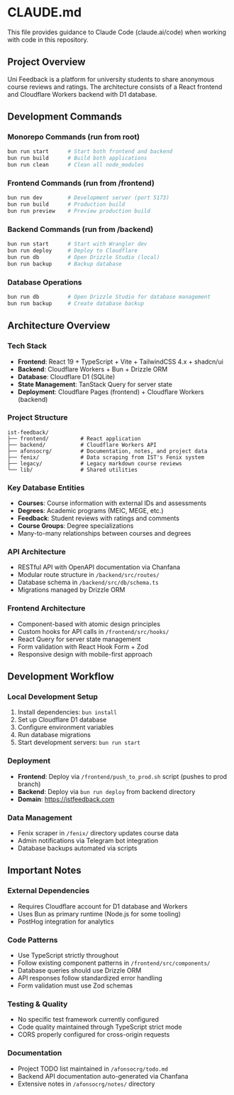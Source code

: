 # CLAUDE.md

This file provides guidance to Claude Code (claude.ai/code) when working with code in this repository.

## Project Overview

Uni Feedback is a platform for university students to share anonymous course reviews and ratings. The architecture consists of a React frontend and Cloudflare Workers backend with D1 database.

## Development Commands

### Monorepo Commands (run from root)

```bash
bun run start      # Start both frontend and backend
bun run build      # Build both applications
bun run clean      # Clean all node_modules
```

### Frontend Commands (run from /frontend)

```bash
bun run dev        # Development server (port 5173)
bun run build      # Production build
bun run preview    # Preview production build
```

### Backend Commands (run from /backend)

```bash
bun run start      # Start with Wrangler dev
bun run deploy     # Deploy to Cloudflare
bun run db         # Open Drizzle Studio (local)
bun run backup     # Backup database
```

### Database Operations

```bash
bun run db         # Open Drizzle Studio for database management
bun run backup     # Create database backup
```

## Architecture Overview

### Tech Stack

- **Frontend**: React 19 + TypeScript + Vite + TailwindCSS 4.x + shadcn/ui
- **Backend**: Cloudflare Workers + Bun + Drizzle ORM
- **Database**: Cloudflare D1 (SQLite)
- **State Management**: TanStack Query for server state
- **Deployment**: Cloudflare Pages (frontend) + Cloudflare Workers (backend)

### Project Structure

```
ist-feedback/
├── frontend/          # React application
├── backend/           # Cloudflare Workers API
├── afonsocrg/         # Documentation, notes, and project data
├── fenix/             # Data scraping from IST's Fenix system
├── legacy/            # Legacy markdown course reviews
└── lib/               # Shared utilities
```

### Key Database Entities

- **Courses**: Course information with external IDs and assessments
- **Degrees**: Academic programs (MEIC, MEGE, etc.)
- **Feedback**: Student reviews with ratings and comments
- **Course Groups**: Degree specializations
- Many-to-many relationships between courses and degrees

### API Architecture

- RESTful API with OpenAPI documentation via Chanfana
- Modular route structure in `/backend/src/routes/`
- Database schema in `/backend/src/db/schema.ts`
- Migrations managed by Drizzle ORM

### Frontend Architecture

- Component-based with atomic design principles
- Custom hooks for API calls in `/frontend/src/hooks/`
- React Query for server state management
- Form validation with React Hook Form + Zod
- Responsive design with mobile-first approach

## Development Workflow

### Local Development Setup

1. Install dependencies: `bun install`
2. Set up Cloudflare D1 database
3. Configure environment variables
4. Run database migrations
5. Start development servers: `bun run start`

### Deployment

- **Frontend**: Deploy via `/frontend/push_to_prod.sh` script (pushes to prod branch)
- **Backend**: Deploy via `bun run deploy` from backend directory
- **Domain**: https://istfeedback.com

### Data Management

- Fenix scraper in `/fenix/` directory updates course data
- Admin notifications via Telegram bot integration
- Database backups automated via scripts

## Important Notes

### External Dependencies

- Requires Cloudflare account for D1 database and Workers
- Uses Bun as primary runtime (Node.js for some tooling)
- PostHog integration for analytics

### Code Patterns

- Use TypeScript strictly throughout
- Follow existing component patterns in `/frontend/src/components/`
- Database queries should use Drizzle ORM
- API responses follow standardized error handling
- Form validation must use Zod schemas

### Testing & Quality

- No specific test framework currently configured
- Code quality maintained through TypeScript strict mode
- CORS properly configured for cross-origin requests

### Documentation

- Project TODO list maintained in `/afonsocrg/todo.md`
- Backend API documentation auto-generated via Chanfana
- Extensive notes in `/afonsocrg/notes/` directory
